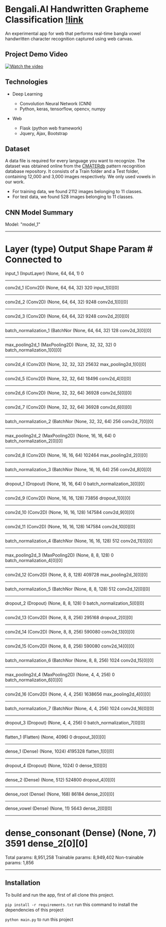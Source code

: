 # Bengali.AI Handwritten Grapheme Classification [!link](https://www.kaggle.com/c/bengaliai-cv19)

An experimental app for web that performs real-time bangla vowel handwritten character recognition captured using web canvas.

## Project Demo Video

[![Watch the video](https://img.youtube.com/vi/YPs3-d9UG-8/0.jpg)](https://youtu.be/YPs3-d9UG-8)

## Technologies

* Deep Learning

     - Convolution Neural Network (CNN)
     - Python, keras, tensorflow, opencv, numpy

* Web

     - Flask (python web framework)
     - Jquery, Ajax, Bootstrap

## Dataset

A data file is required for every language you want to recognize. The dataset was obtained online from the [CMATERdb](https://www.dropbox.com/s/55bhfr3ycvsewsi/CMATERdb%203.1.2.rar) pattern recognition database repository. It consists of a Train folder and a Test folder, containing 12,000 and 3,000 images respectively. We only used vowels in our work.

- For training data, we found 2112 images belonging to 11 classes.
- For test data, we found 528 images belonging to 11 classes.

## CNN Model Summary
Model: "model_1"
__________________________________________________________________________________________________
Layer (type)                    Output Shape         Param #     Connected to                     
==================================================================================================
input_1 (InputLayer)            (None, 64, 64, 1)    0                                            
__________________________________________________________________________________________________
conv2d_1 (Conv2D)               (None, 64, 64, 32)   320         input_1[0][0]                    
__________________________________________________________________________________________________
conv2d_2 (Conv2D)               (None, 64, 64, 32)   9248        conv2d_1[0][0]                   
__________________________________________________________________________________________________
conv2d_3 (Conv2D)               (None, 64, 64, 32)   9248        conv2d_2[0][0]                   
__________________________________________________________________________________________________
batch_normalization_1 (BatchNor (None, 64, 64, 32)   128         conv2d_3[0][0]                   
__________________________________________________________________________________________________
max_pooling2d_1 (MaxPooling2D)  (None, 32, 32, 32)   0           batch_normalization_1[0][0]      
__________________________________________________________________________________________________
conv2d_4 (Conv2D)               (None, 32, 32, 32)   25632       max_pooling2d_1[0][0]            
__________________________________________________________________________________________________
conv2d_5 (Conv2D)               (None, 32, 32, 64)   18496       conv2d_4[0][0]                   
__________________________________________________________________________________________________
conv2d_6 (Conv2D)               (None, 32, 32, 64)   36928       conv2d_5[0][0]                   
__________________________________________________________________________________________________
conv2d_7 (Conv2D)               (None, 32, 32, 64)   36928       conv2d_6[0][0]                   
__________________________________________________________________________________________________
batch_normalization_2 (BatchNor (None, 32, 32, 64)   256         conv2d_7[0][0]                   
__________________________________________________________________________________________________
max_pooling2d_2 (MaxPooling2D)  (None, 16, 16, 64)   0           batch_normalization_2[0][0]      
__________________________________________________________________________________________________
conv2d_8 (Conv2D)               (None, 16, 16, 64)   102464      max_pooling2d_2[0][0]            
__________________________________________________________________________________________________
batch_normalization_3 (BatchNor (None, 16, 16, 64)   256         conv2d_8[0][0]                   
__________________________________________________________________________________________________
dropout_1 (Dropout)             (None, 16, 16, 64)   0           batch_normalization_3[0][0]      
__________________________________________________________________________________________________
conv2d_9 (Conv2D)               (None, 16, 16, 128)  73856       dropout_1[0][0]                  
__________________________________________________________________________________________________
conv2d_10 (Conv2D)              (None, 16, 16, 128)  147584      conv2d_9[0][0]                   
__________________________________________________________________________________________________
conv2d_11 (Conv2D)              (None, 16, 16, 128)  147584      conv2d_10[0][0]                  
__________________________________________________________________________________________________
batch_normalization_4 (BatchNor (None, 16, 16, 128)  512         conv2d_11[0][0]                  
__________________________________________________________________________________________________
max_pooling2d_3 (MaxPooling2D)  (None, 8, 8, 128)    0           batch_normalization_4[0][0]      
__________________________________________________________________________________________________
conv2d_12 (Conv2D)              (None, 8, 8, 128)    409728      max_pooling2d_3[0][0]            
__________________________________________________________________________________________________
batch_normalization_5 (BatchNor (None, 8, 8, 128)    512         conv2d_12[0][0]                  
__________________________________________________________________________________________________
dropout_2 (Dropout)             (None, 8, 8, 128)    0           batch_normalization_5[0][0]      
__________________________________________________________________________________________________
conv2d_13 (Conv2D)              (None, 8, 8, 256)    295168      dropout_2[0][0]                  
__________________________________________________________________________________________________
conv2d_14 (Conv2D)              (None, 8, 8, 256)    590080      conv2d_13[0][0]                  
__________________________________________________________________________________________________
conv2d_15 (Conv2D)              (None, 8, 8, 256)    590080      conv2d_14[0][0]                  
__________________________________________________________________________________________________
batch_normalization_6 (BatchNor (None, 8, 8, 256)    1024        conv2d_15[0][0]                  
__________________________________________________________________________________________________
max_pooling2d_4 (MaxPooling2D)  (None, 4, 4, 256)    0           batch_normalization_6[0][0]      
__________________________________________________________________________________________________
conv2d_16 (Conv2D)              (None, 4, 4, 256)    1638656     max_pooling2d_4[0][0]            
__________________________________________________________________________________________________
batch_normalization_7 (BatchNor (None, 4, 4, 256)    1024        conv2d_16[0][0]                  
__________________________________________________________________________________________________
dropout_3 (Dropout)             (None, 4, 4, 256)    0           batch_normalization_7[0][0]      
__________________________________________________________________________________________________
flatten_1 (Flatten)             (None, 4096)         0           dropout_3[0][0]                  
__________________________________________________________________________________________________
dense_1 (Dense)                 (None, 1024)         4195328     flatten_1[0][0]                  
__________________________________________________________________________________________________
dropout_4 (Dropout)             (None, 1024)         0           dense_1[0][0]                    
__________________________________________________________________________________________________
dense_2 (Dense)                 (None, 512)          524800      dropout_4[0][0]                  
__________________________________________________________________________________________________
dense_root (Dense)              (None, 168)          86184       dense_2[0][0]                    
__________________________________________________________________________________________________
dense_vowel (Dense)             (None, 11)           5643        dense_2[0][0]                    
__________________________________________________________________________________________________
dense_consonant (Dense)         (None, 7)            3591        dense_2[0][0]                    
==================================================================================================
Total params: 8,951,258
Trainable params: 8,949,402
Non-trainable params: 1,856
__________________________________________________________________________________________________


## Installation

To build and run the app, first of all clone this project.

`pip install -r requirements.txt` run this command to install the dependencies of this project

`python main.py` to run this project